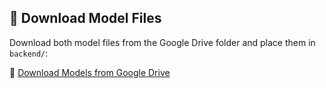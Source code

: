 ## 🧠 Download Model Files

Download both model files from the Google Drive folder and place them in `backend/`:

🔗 [Download Models from Google Drive]((https://drive.google.com/drive/folders/1J9GKQz-8XNQBunTyKno4MJHIPSUE54qT?usp=sharing))
